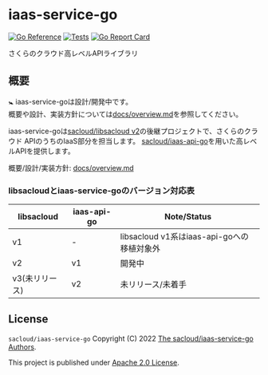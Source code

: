 # iaas-service-go

[![Go Reference](https://pkg.go.dev/badge/github.com/sacloud/iaas-service-go.svg)](https://pkg.go.dev/github.com/sacloud/iaas-service-go)
[![Tests](https://github.com/sacloud/iaas-service-go/workflows/Tests/badge.svg)](https://github.com/sacloud/iaas-service-go/actions/workflows/tests.yaml)
[![Go Report Card](https://goreportcard.com/badge/github.com/sacloud/iaas-service-go)](https://goreportcard.com/report/github.com/sacloud/iaas-service-go)

さくらのクラウド高レベルAPIライブラリ  

## 概要

:baby_symbol: iaas-service-goは設計/開発中です。  
概要や設計、実装方針については[docs/overview.md](https://github.com/sacloud/iaas-service-go/blob/main/docs/design/overview.md)を参照してください。

iaas-service-goは[sacloud/libsacloud v2](https://github.com/sacloud/libsacloud)の後継プロジェクトで、さくらのクラウド APIのうちのIaaS部分を担当します。
[sacloud/iaas-api-go](https://github.com/sacloud/iaas-api-go)を用いた高レベルAPIを提供します。  

概要/設計/実装方針: [docs/overview.md](https://github.com/sacloud/iaas-service-go/blob/main/docs/design/overview.md)

### libsacloudとiaas-service-goのバージョン対応表

| libsacloud | iaas-api-go | Note/Status                       |
|------------|-------------|-----------------------------------|
| v1         | -           | libsacloud v1系はiaas-api-goへの移植対象外 |
| v2         | v1          | 開発中                               |
| v3(未リリース)  | v2          | 未リリース/未着手                         |

## License

`sacloud/iaas-service-go` Copyright (C) 2022 [The sacloud/iaas-service-go Authors](AUTHORS).

This project is published under [Apache 2.0 License](LICENSE.txt).
